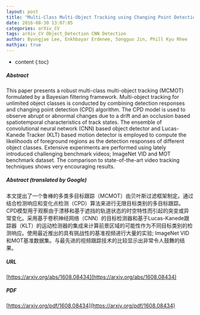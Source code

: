 ```yaml
---
layout: post
title: "Multi-Class Multi-Object Tracking using Changing Point Detection"
date: 2016-08-30 13:07:05
categories: arXiv_CV
tags: arXiv_CV Object_Detection CNN Detection
author: Byungjae Lee, Enkhbayar Erdenee, Songguo Jin, Phill Kyu Rhee
mathjax: true
---
```


* content
{:toc}

##### Abstract
This paper presents a robust multi-class multi-object tracking (MCMOT) formulated by a Bayesian filtering framework. Multi-object tracking for unlimited object classes is conducted by combining detection responses and changing point detection (CPD) algorithm. The CPD model is used to observe abrupt or abnormal changes due to a drift and an occlusion based spatiotemporal characteristics of track states. The ensemble of convolutional neural network (CNN) based object detector and Lucas-Kanede Tracker (KLT) based motion detector is employed to compute the likelihoods of foreground regions as the detection responses of different object classes. Extensive experiments are performed using lately introduced challenging benchmark videos; ImageNet VID and MOT benchmark dataset. The comparison to state-of-the-art video tracking techniques shows very encouraging results.

##### Abstract (translated by Google)
本文提出了一个鲁棒的多类多目标跟踪（MCMOT）由贝叶斯过滤框架制定。通过结合检测响应和变化点检测（CPD）算法来进行无限目标类别的多目标跟踪。 CPD模型用于观察由于漂移和基于遮挡的轨道状态的时空特性而引起的突变或异常变化。采用基于卷积神经网络（CNN）的目标检测器和基于Lucas-Kanede跟踪器（KLT）的运动检测器的集成来计算前景区域的可能性作为不同目标类别的检测响应。使用最近推出的具有挑战性的基准视频进行大量的实验; ImageNet VID和MOT基准数据集。与最先进的视频跟踪技术的比较显示出非常令人鼓舞的结果。

##### URL
[https://arxiv.org/abs/1608.08434](https://arxiv.org/abs/1608.08434)

##### PDF
[https://arxiv.org/pdf/1608.08434](https://arxiv.org/pdf/1608.08434)

